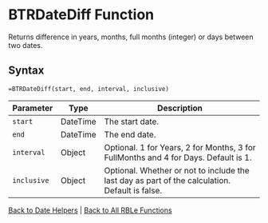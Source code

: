 # BTRDateDiff Function

Returns difference in years, months, full months (integer) or days between two dates.

## Syntax

```excel
=BTRDateDiff(start, end, interval, inclusive)
```

Parameter | Type | Description
---|---|---
`start` | DateTime | The start date.
`end` | DateTime | The end date.
`interval` | Object | Optional.  1 for Years, 2 for Months, 3 for FullMonths and 4 for Days.  Default is 1.
`inclusive` | Object | Optional.  Whether or not to include the last day as part of the calculation.  Default is false.

[Back to Date Helpers](RBLeDateHelpers.md) | [Back to All RBLe Functions](RBLe.md#function-documentation)